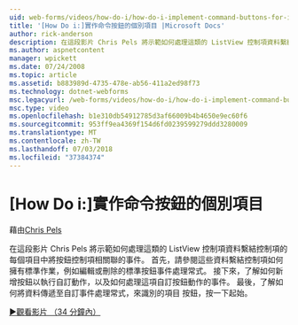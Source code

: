 ```yaml
---
uid: web-forms/videos/how-do-i/how-do-i-implement-command-buttons-for-individual-items
title: '[How Do i:]實作命令按鈕的個別項目 |Microsoft Docs'
author: rick-anderson
description: 在這段影片 Chris Pels 將示範如何處理這類的 ListView 控制項資料繫結控制項的每個項目中將按鈕控制項相關聯的事件。 第一個...
ms.author: aspnetcontent
manager: wpickett
ms.date: 07/24/2008
ms.topic: article
ms.assetid: b883989d-4735-478e-ab56-411a2ed98f73
ms.technology: dotnet-webforms
msc.legacyurl: /web-forms/videos/how-do-i/how-do-i-implement-command-buttons-for-individual-items
msc.type: video
ms.openlocfilehash: b1e310db54912785d3af66009b4b4650e9ec60f6
ms.sourcegitcommit: 953ff9ea4369f154d6fd0239599279ddd3280009
ms.translationtype: MT
ms.contentlocale: zh-TW
ms.lasthandoff: 07/03/2018
ms.locfileid: "37384374"
---
```

<a name="how-do-i-implement-command-buttons-for-individual-items"></a>[How Do i:]實作命令按鈕的個別項目
====================
藉由[Chris Pels](https://twitter.com/chrispels)

在這段影片 Chris Pels 將示範如何處理這類的 ListView 控制項資料繫結控制項的每個項目中將按鈕控制項相關聯的事件。 首先，請參閱這些資料繫結控制項如何擁有標準作業，例如編輯或刪除的標準按鈕事件處理常式。 接下來，了解如何新增按鈕以執行自訂動作，以及如何處理這項自訂按鈕動作的事件。 最後，了解如何將資料傳遞至自訂事件處理常式，來識別的項目 按鈕，按一下起始。

[&#9654;觀看影片 （34 分鐘內）](https://channel9.msdn.com/Blogs/ASP-NET-Site-Videos/how-do-i-implement-command-buttons-for-individual-items)

